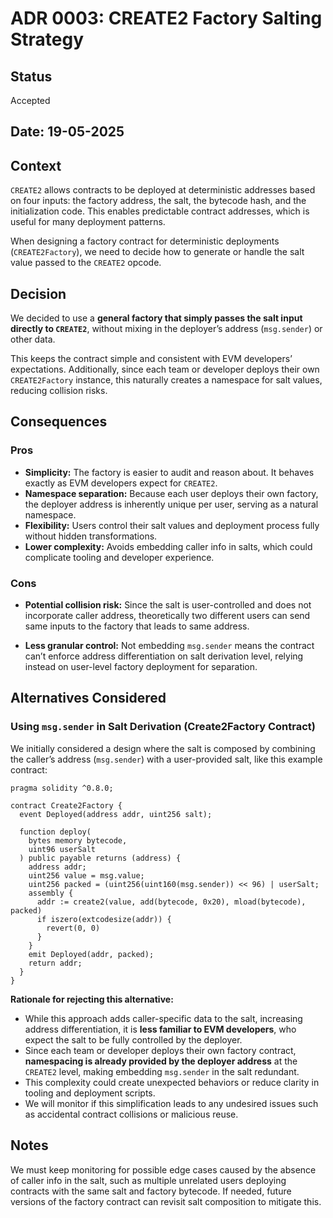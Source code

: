# ADR 0003: CREATE2 Factory Salting Strategy

## Status

Accepted

## Date: 19-05-2025

## Context

`CREATE2` allows contracts to be deployed at deterministic addresses based on four inputs: the factory address, the salt, the bytecode hash, and the initialization code. This enables predictable contract addresses, which is useful for many deployment patterns.

When designing a factory contract for deterministic deployments (`CREATE2Factory`), we need to decide how to generate or handle the salt value passed to the `CREATE2` opcode.

## Decision

We decided to use a **general factory that simply passes the salt input directly to `CREATE2`**, without mixing in the deployer’s address (`msg.sender`) or other data.

This keeps the contract simple and consistent with EVM developers’ expectations. Additionally, since each team or developer deploys their own `CREATE2Factory` instance, this naturally creates a namespace for salt values, reducing collision risks.

## Consequences

### Pros

- **Simplicity:** The factory is easier to audit and reason about. It behaves exactly as EVM developers expect for `CREATE2`.
- **Namespace separation:** Because each user deploys their own factory, the deployer address is inherently unique per user, serving as a natural namespace.
- **Flexibility:** Users control their salt values and deployment process fully without hidden transformations.
- **Lower complexity:** Avoids embedding caller info in salts, which could complicate tooling and developer experience.

### Cons

- **Potential collision risk:** Since the salt is user-controlled and does not incorporate caller address, theoretically two different users can send same inputs to the factory that leads to same address.

- **Less granular control:** Not embedding `msg.sender` means the contract can’t enforce address differentiation on salt derivation level, relying instead on user-level factory deployment for separation.

## Alternatives Considered

### Using `msg.sender` in Salt Derivation (Create2Factory Contract)

We initially considered a design where the salt is composed by combining the caller’s address (`msg.sender`) with a user-provided salt, like this example contract:

```solidity
pragma solidity ^0.8.0;

contract Create2Factory {
  event Deployed(address addr, uint256 salt);

  function deploy(
    bytes memory bytecode,
    uint96 userSalt
  ) public payable returns (address) {
    address addr;
    uint256 value = msg.value;
    uint256 packed = (uint256(uint160(msg.sender)) << 96) | userSalt;
    assembly {
      addr := create2(value, add(bytecode, 0x20), mload(bytecode), packed)
      if iszero(extcodesize(addr)) {
        revert(0, 0)
      }
    }
    emit Deployed(addr, packed);
    return addr;
  }
}
```

**Rationale for rejecting this alternative:**

- While this approach adds caller-specific data to the salt, increasing address differentiation, it is **less familiar to EVM developers**, who expect the salt to be fully controlled by the deployer.
- Since each team or developer deploys their own factory contract, **namespacing is already provided by the deployer address** at the `CREATE2` level, making embedding `msg.sender` in the salt redundant.
- This complexity could create unexpected behaviors or reduce clarity in tooling and deployment scripts.
- We will monitor if this simplification leads to any undesired issues such as accidental contract collisions or malicious reuse.

## Notes

We must keep monitoring for possible edge cases caused by the absence of caller info in the salt, such as multiple unrelated users deploying contracts with the same salt and factory bytecode. If needed, future versions of the factory contract can revisit salt composition to mitigate this.
